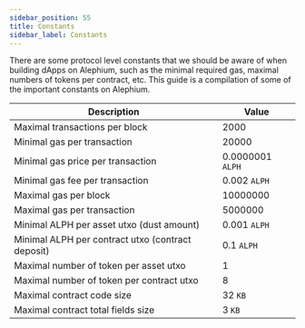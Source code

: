 ```yaml
---
sidebar_position: 55
title: Constants
sidebar_label: Constants
---
```


There are some protocol level constants that we should be aware of
when building dApps on Alephium, such as the minimal required gas,
maximal numbers of tokens per contract, etc. This guide is a
compilation of some of the important constants on Alephium.


| Description                                       | Value            |
|---------------------------------------------------|------------------|
| Maximal transactions per block                    | 2000             |
| Minimal gas per transaction                       | 20000            |
| Minimal gas price per transaction                 | 0.0000001 `ALPH` |
| Minimal gas fee per transaction                   | 0.002 `ALPH`     |
| Maximal gas per block                             | 10000000         |
| Maximal gas per transaction                       | 5000000          |
| Minimal ALPH per asset utxo (dust amount)         | 0.001 `ALPH`     |
| Minimal ALPH per contract utxo (contract deposit) | 0.1 `ALPH`       |
| Maximal number of token per asset utxo            | 1                |
| Maximal number of token per contract utxo         | 8                |
| Maximal contract code size                        | 32 `KB`          |
| Maximal contract total fields size                | 3 `KB`           |

